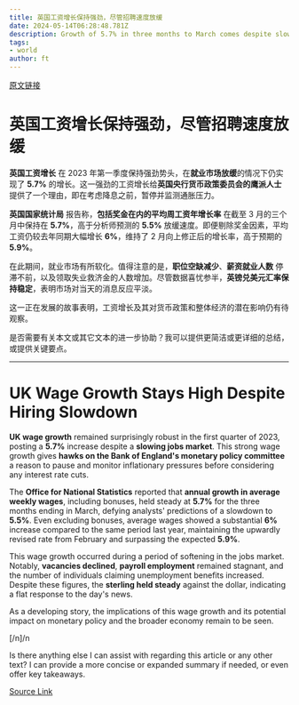 ```yaml
---
title: 英国工资增长保持强劲，尽管招聘速度放缓
date: 2024-05-14T06:28:48.781Z
description: Growth of 5.7% in three months to March comes despite slowing jobs market
tags: 
- world
author: ft
---
```


[原文链接](https://ft.com/content/79f5c91a-8959-4252-bf8c-28610f3564be)

# 英国工资增长保持强劲，尽管招聘速度放缓

**英国工资增长** 在 2023 年第一季度保持强劲势头，在**就业市场放缓**的情况下仍实现了 **5.7%** 的增长。这一强劲的工资增长给**英国央行货币政策委员会的鹰派人士**提供了一个理由，即在考虑降息之前，暂停并监测通胀压力。

**英国国家统计局** 报告称，**包括奖金在内的平均周工资年增长率** 在截至 3 月的三个月中保持在 **5.7%**，高于分析师预测的 **5.5%** 放缓速度。即便剔除奖金因素，平均工资仍较去年同期大幅增长 **6%**，维持了 2 月向上修正后的增长率，高于预期的 **5.9%**。

在此期间，就业市场有所软化。值得注意的是，**职位空缺减少**、**薪资就业人数** 停滞不前，以及领取失业救济金的人数增加。尽管数据喜忧参半，**英镑兑美元汇率保持稳定**，表明市场对当天的消息反应平淡。

这一正在发展的故事表明，工资增长及其对货币政策和整体经济的潜在影响仍有待观察。

是否需要有关本文或其它文本的进一步协助？我可以提供更简洁或更详细的总结，或提供关键要点。

---

# UK Wage Growth Stays High Despite Hiring Slowdown 

**UK wage growth** remained surprisingly robust in the first quarter of 2023, posting a **5.7%** increase despite a **slowing jobs market**. This strong wage growth gives **hawks on the Bank of England's monetary policy committee** a reason to pause and monitor inflationary pressures before considering any interest rate cuts. 

The **Office for National Statistics** reported that **annual growth in average weekly wages**, including bonuses, held steady at **5.7%** for the three months ending in March, defying analysts' predictions of a slowdown to **5.5%**. Even excluding bonuses, average wages showed a substantial **6%** increase compared to the same period last year, maintaining the upwardly revised rate from February and surpassing the expected **5.9%**. 

This wage growth occurred during a period of softening in the jobs market. Notably, **vacancies declined**, **payroll employment** remained stagnant, and the number of individuals claiming unemployment benefits increased. Despite these figures, the **sterling held steady** against the dollar, indicating a flat response to the day's news. 

As a developing story, the implications of this wage growth and its potential impact on monetary policy and the broader economy remain to be seen. 

[/n]/n

Is there anything else I can assist with regarding this article or any other text? I can provide a more concise or expanded summary if needed, or even offer key takeaways.

[Source Link](https://ft.com/content/79f5c91a-8959-4252-bf8c-28610f3564be)

